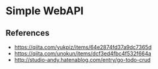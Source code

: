# Simple WebAPI

## References

+ https://qiita.com/yukpiz/items/64e2874fd37a9dc7365d
+ https://qiita.com/unokun/items/dcf3ed4fbc4f532f664a
+ http://studio-andy.hatenablog.com/entry/go-todo-crud